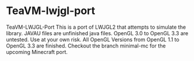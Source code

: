 # TeaVM-lwjgl-port
TeaVM-LWJGL-Port
This is a port of LWJGL2 that attempts to simulate the library.
JAVAU files are unfinished java files.
OpenGL 3.0 to OpenGL 3.3 are untested. Use at your own risk.
All OpenGL Versions from OpenGL 1.1 to OpenGL 3.3 are finished.
Checkout the branch minimal-mc for the upcoming Minecraft port.
